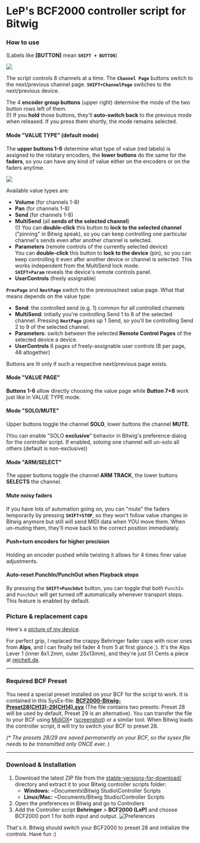 # LeP's BCF2000 controller script for Bitwig

### How to use

(Labels like **[BUTTON]** mean **`SHIFT + BUTTON`**)

[![][overviewImage]][overviewImage]

The script controls 8 channels at a time. The **`Channel Page`** buttons switch to the next/previous channel page. **`SHIFT+ChannelPage`** switches to the next/previous device.

The 4 **encoder group buttons** (upper right) determine the mode of the two button rows left of them.  
(!) If you **hold** those buttons, they'll **auto-switch back** to the previous mode when released. If you press them shortly, the mode remains selected.

#### Mode "VALUE TYPE" (default mode)

The **upper buttons 1-6** determine what type of value (red labels) is assigned to the rotatary encoders, the **lower buttons** do the same for the **faders**, so you can have any kind of value either on the encoders or on the faders anytime.  

[![][upperButtonsImage]][upperButtonsImage]

Available value types are:
* **Volume** (for channels 1-8)
* **Pan** (for channels 1-8)
* **Send** (for channels 1-8)
* **MultiSend** (all **sends of the selected channel**)  
  (!) You can **double-click** this button to **lock to the selected channel** ("pinning" in Bitwig speak), so you can keep controlling one particular channel's sends even after another channel is selected.
* **Parameters** (remote controls of the currently selected device)  
  You can **double-click** this button to **lock to the device** (pin), so you can keep controlling it even after another device or channel is selected. This works independent from the MultiSend lock mode.  
  **`SHIFT+Param`** reveals the device's remote controls panel.
* **UserControls** (freely assignable)

**`PrevPage`** and **`NextPage`** switch to the previous/next value page. What that means depends on the value type:
* **Send**: the controlled send (e.g. 1) common for all controlled channels
* **MultiSend**: initially you're controlling Send 1 to 8 of the selected channel. Pressing **`NextPage`** goes up 1 Send, so you'll be controlling Send 2 to 9 of the selected channel.
* **Parameters**: switch between the selected **Remote Control Pages** of the selected device a device.   
* **UserControls** 6 pages of freely-assignable user controls (8 per page, 48 altogether)

Buttons are lit only if such a respective next/previous page exists.

#### Mode "VALUE PAGE" 
**Buttons 1-6** allow directly choosing the value page while **Button 7+8** work just like in VALUE TYPE mode.

#### Mode "SOLO/MUTE"
Upper buttons toggle the channel **SOLO**, lower buttons the channel **MUTE**.

(You can enable "SOLO **exclusive**" behavior in Bitwig's preference dialog for the controller script. If enabled, soloing one channel will un-solo all others (default is non-exclusive))

#### Mode "ARM/SELECT"
The upper buttons toggle the channel **ARM TRACK**, the lower buttons **SELECTS** the channel.

#### Mute noisy faders
If you have lots of automation going on, you can "mute" the faders temporarily by pressing **`SHIFT+STOP`**, so they won't follow value changes in Bitwig anymore but still will send MIDI data when YOU move them. When un-muting them, they'll move back to the correct position immediately.

#### Push+turn encoders for higher precision
Holding an encoder pushed while twisting it allows for 4 times finer value adjustments.

#### Auto-reset PunchIn/PunchOut when Playback stops
By pressing the **`SHIFT+PunchOut`** button, you can toggle that both `PunchIn` and `PunchOut` will get turned off automatically whenever transport stops. This feature is enabled by default.

[overviewImage]: https://raw.githubusercontent.com/justlep/bitwig/master/doc/Behringer%20BCF2000/img/overview.gif
[upperButtonsImage]: https://raw.githubusercontent.com/justlep/bitwig/master/doc/Behringer%20BCF2000/img/upper-buttons.gif

### Picture & replacement caps

Here's a [picture of my device](https://raw.githubusercontent.com/justlep/bitwig/master/doc/Behringer%20BCF2000/img/wikiOnly/full.jpg). 

For perfect grip, I replaced the crappy Behringer fader caps with nicer ones from **Alps**, and I can finally tell fader 4 from 5 at first glance ;). It's the Alps Lever 1 (inner 8x1.2mm, outer 25x13mm), and they're just 51 Cents a piece at [reichelt.de][faderShopUrl].

[faderShopUrl]: http://www.reichelt.de/KNOPF-8X1-2SW/3/index.html?&ACTION=3&LA=446&ARTICLE=73938&artnr=KNOPF+8X1%2C2SW&SEARCH=alps+lever+1


---
### Required BCF Preset
You need a special preset installed on your BCF for the script to work.
It is contained in this SysEx-file: [**BCF2000-Bitwig-Preset28(CH13)-29(CH14).syx**][sysexfile]
(The file contains two presets: Preset 28  will be used by default, Preset 29 is an alternative).
You can transfer the file to your BCF using [MidiOX][midiOxLink]* ([screenshot][midiOxScreenshot])
or a similar tool. When Bitwig loads the controller script, it will try to switch your BCF to preset 28.

_(* The presets 28/29 are saved permanently on your BCF, so the sysex file needs to be transmitted only ONCE ever. )_

---
### Download & Installation

1.  Download the latest ZIP file from the [stable-versions-for-download/][stableFolder] directory and extract it to your Bitwig controller scripts folder:
    * **Windows:** ~Documents\Bitwig Studio\Controller Scripts
    * **Linux/Mac:** ~Documents/Bitwig Studio/Controller Scripts
2.  Open the preferences in Bitwig and go to Controllers
3.  Add the Controller script **Behringer** > **BCF2000 (LeP)** and choose BCF2000 port 1 for both input and output. ![Preferences][prefs]

That's it. Bitwig should switch your BCF2000 to preset 28 and initialize the controls. Have fun :)

[wikiLink]: https://github.com/justlep/bitwig/wiki/LeP's-BCF2000
[sysexfile]: https://raw.githubusercontent.com/justlep/bitwig/master/doc/Behringer%20BCF2000/BCF2000-Bitwig-Preset28(CH13)-29(CH14).syx
[prefs]: https://raw.githubusercontent.com/justlep/bitwig/master/doc/Behringer%20BCF2000/img/preferences.png
[stableFolder]: https://github.com/justlep/bitwig/tree/master/stable-version-for-download/
[midiOxScreenshot]: https://raw.githubusercontent.com/justlep/bitwig/master/doc/Behringer%20BCF2000/img/MidiOX-send-SysEx.png
[midiOxLink]: http://www.midiox.com/
[err14]: https://github.com/justlep/bitwig/issues/5
